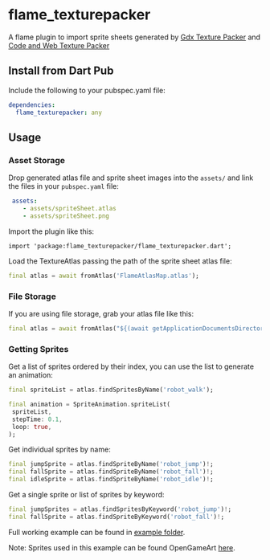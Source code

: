 # flame_texturepacker

A flame plugin to import sprite sheets generated by [Gdx Texture Packer][2] and [Code and Web Texture Packer][1]

## Install from Dart Pub

Include the following to your pubspec.yaml file:

```yaml
dependencies:
  flame_texturepacker: any
 ```
 
## Usage

### Asset Storage

Drop generated atlas file and sprite sheet images into the  `assets/` and link the files in your `pubspec.yaml` file:
 
```yaml
 assets:
    - assets/spriteSheet.atlas
    - assets/spriteSheet.png
 ```
 
Import the plugin like this:

`import 'package:flame_texturepacker/flame_texturepacker.dart';`
 
Load the TextureAtlas passing the path of the sprite sheet atlas file:

```Dart
final atlas = await fromAtlas('FlameAtlasMap.atlas');
```

### File Storage

If you are using file storage, grab your atlas file like this:

```Dart
final atlas = await fromAtlas("${(await getApplicationDocumentsDirectory()).path}/FlamAtlasMap.atlas", fromStorage: true);
```

### Getting Sprites

Get a list of sprites ordered by their index, you can use the list to generate an animation:
 
```Dart
final spriteList = atlas.findSpritesByName('robot_walk');

final animation = SpriteAnimation.spriteList(
 spriteList,
 stepTime: 0.1,
 loop: true,
);
 ```

Get individual sprites by name:

```Dart
final jumpSprite = atlas.findSpriteByName('robot_jump')!;
final fallSprite = atlas.findSpriteByName('robot_fall')!;
final idleSprite = atlas.findSpriteByName('robot_idle')!;
```

Get a single sprite or list of sprites by keyword:

```Dart
final jumpSprites = atlas.findSpritesByKeyword('robot_jump')!;
final fallSprite = atlas.findSpriteByKeyword('robot_fall')!;
```

Full working example can be found in [example folder][3].

Note: Sprites used in this example can be found OpenGameArt [here][4].

[1]: https://www.codeandweb.com/texturepacker 'Code & Web Texture Packer'
[2]: https://github.com/crashinvaders/gdx-texture-packer-gui 'Gdx Texture Packer'
[3]: /example/lib/main.dart 'Full working example'
[4]: https://opengameart.org/content/toon-characters-1 'Robot sprite'